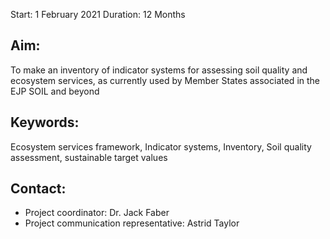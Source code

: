 Start:	1 February 2021
Duration:	12 Months

## Aim:	

To make an inventory of indicator systems for assessing soil quality and ecosystem services, as currently used by Member States associated in the EJP SOIL and beyond

## Keywords:	

Ecosystem services framework, Indicator systems, Inventory, Soil quality assessment, sustainable target values     

## Contact:	
- Project coordinator: Dr. Jack Faber 
- Project communication representative: Astrid Taylor 